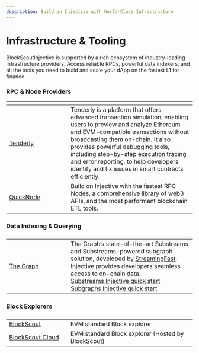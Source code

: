 ```yaml
---
description: Build on Injective with World-Class Infrastructure
---
```


# Infrastructure & Tooling

BlockScoutInjective is supported by a rich ecosystem of industry-leading infrastructure providers. Access reliable RPCs, powerful data indexers, and all the tools you need to build and scale your dApp on the fastest L1 for finance.

### RPC & Node Providers

<table data-header-hidden><thead><tr><th width="150.140625"></th><th></th></tr></thead><tbody><tr><td><a href="https://dashboard.tenderly.co/explorer/injective-testnet">Tenderly</a></td><td>Tenderly is a platform that offers advanced transaction simulation, enabling users to preview and analyze Ethereum and EVM-compatible transactions without broadcasting them on-chain. It also provides powerful debugging tools, including step-by-step execution tracing and error reporting, to help developers identify and fix issues in smart contracts efficiently.</td></tr><tr><td><a href="https://www.quicknode.com/chains/inj">QuickNode</a></td><td>Build on Injective with the fastest RPC Nodes, a comprehensive library of web3 APIs, and the most performant blockchain ETL tools.</td></tr></tbody></table>

### **Data Indexing & Querying**

<table data-header-hidden><thead><tr><th width="150.27734375"></th><th></th></tr></thead><tbody>
<tr><td><a href="https://thegraph.com/networks/injective/?subnetwork=injective-testnet">The Graph</a></td><td>
The Graph’s state-of-the-art Substreams and Substreams-powered subgraph solution, developed by <a href="https://www.streamingfast.io/">StreamingFast</a>, Injective provides developers seamless access to on-chain data.
<br />
<a href="https://docs.substreams.dev/tutorials/intro-to-tutorials/injective">Substreams Injective quick start</a>
<br />
<a href="https://thegraph.com/docs/en/subgraphs/quick-start/">Subgraphs Injective quick start</a>
</td></tr>
</tbody></table>

### Block Explorers

<table data-header-hidden><thead><tr><th width="149.71484375"></th><th></th></tr></thead><tbody><tr><td><a href="https://testnet.blockscout.injective.network/blocks">BlockScout</a></td><td>EVM standard Block explorer</td></tr><tr><td><a href="https://testnet-injective.cloud.blockscout.com">BlockScout Cloud</a></td><td>EVM standard Block explorer (Hosted by BlockScout)</td></tr></tbody></table>

